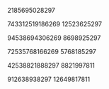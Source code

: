 

2185695028297

743312519186269
12523625297

94538694306269
8698925297

72535768166269
5768185297

42538821888297
8821997811

912638938297
12649817811


